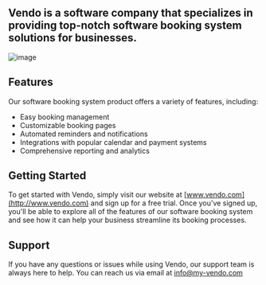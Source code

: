 ## Vendo is a software company that specializes in providing top-notch software booking system solutions for businesses.

![image](https://user-images.githubusercontent.com/70757499/222150931-da0122da-8be6-4217-91b9-385158428825.png)

## Features

Our software booking system product offers a variety of features, including:

- Easy booking management
- Customizable booking pages
- Automated reminders and notifications
- Integrations with popular calendar and payment systems
- Comprehensive reporting and analytics

## Getting Started

To get started with Vendo, simply visit our website at [www.vendo.com](http://www.vendo.com) and sign up for a free trial. Once you've signed up, you'll be able to explore all of the features of our software booking system and see how it can help your business streamline its booking processes.

## Support

If you have any questions or issues while using Vendo, our support team is always here to help. You can reach us via email at info@my-vendo.com
